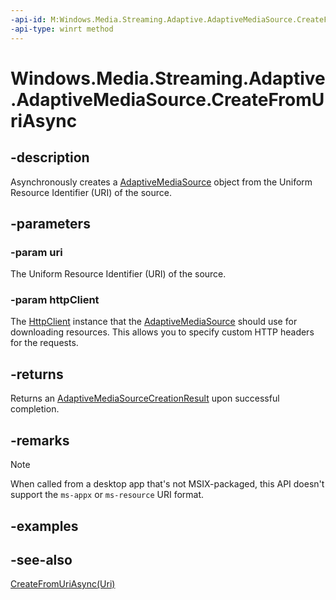 ```yaml
---
-api-id: M:Windows.Media.Streaming.Adaptive.AdaptiveMediaSource.CreateFromUriAsync(Windows.Foundation.Uri,Windows.Web.Http.HttpClient)
-api-type: winrt method
---
```


<!-- Method syntax
public Windows.Foundation.IAsyncOperation<Windows.Media.Streaming.Adaptive.AdaptiveMediaSourceCreationResult> CreateFromUriAsync(Windows.Foundation.Uri uri, Windows.Web.Http.HttpClient httpClient)
-->

# Windows.Media.Streaming.Adaptive.AdaptiveMediaSource.CreateFromUriAsync

## -description
Asynchronously creates a [AdaptiveMediaSource](adaptivemediasource.md) object from the Uniform Resource Identifier (URI) of the source.

## -parameters
### -param uri
The Uniform Resource Identifier (URI) of the source.

### -param httpClient
The [HttpClient](../windows.web.http/httpclient.md) instance that the [AdaptiveMediaSource](adaptivemediasource.md) should use for downloading resources. This allows you to specify custom HTTP headers for the requests.

## -returns
Returns an [AdaptiveMediaSourceCreationResult](adaptivemediasourcecreationresult.md) upon successful completion.

## -remarks

> [!NOTE]
> When called from a desktop app that's not MSIX-packaged, this API doesn't support the `ms-appx` or `ms-resource` URI format.

## -examples

## -see-also
[CreateFromUriAsync(Uri)](adaptivemediasource_createfromuriasync_1183200160.md)
